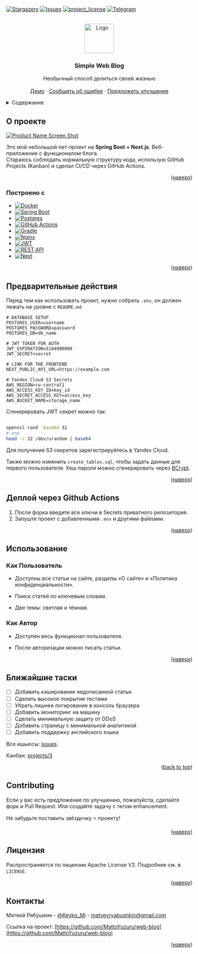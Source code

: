 <a id="readme-top"></a>

[![Stargazers][stars-shield]][stars-url]
[![Issues][issues-shield]][issues-url]
[![project_license][license-shield]][license-url]
[![Telegram][telegram-shield]][telegram-url]

<br />
<div align="center">
  <a href="https://github.com/MattoYuzuru/web-blog">
    <img src="https://storage.yandexcloud.net/storage-for-blog/android-chrome-512x512.png" alt="Logo" width="80" height="80">
  </a>

<h3 align="center">Simple Web Blog</h3>

  <p align="center">
    Необычный способ делиться своей жизнью
    <br />
    <br />
    <a href="https://github.com/MattoYuzuru/web-blog">Демо</a>
    &middot;
    <a href="https://github.com/MattoYuzuru/web-blog/issues/new?labels=bug&template=bug-report---.md">Сообщить об ошибке</a>
    &middot;
    <a href="https://github.com/MattoYuzuru/web-blog/issues/new?labels=enhancement&template=feature-request---.md">Предложить улучшение</a>
  </p>
</div>


<details>
  <summary>Содержание</summary>
  <ol>
    <li>
      <a href="#о-проекте">О проекте</a>
      <ul>
        <li><a href="#построено-с">Построено с</a></li>
      </ul>
    </li>
    <li>
      <a href="#предварительные-действия">Предварительные действия</a>
    </li>
    <li><a href="#деплой-через-github-actions">Деплой через GitHub Actions</a></li>
    <li><a href="#использование">Использование</a></li>
    <li><a href="#ближайшие-таски">Ближайшие таски</a></li>
    <li><a href="#contributing">Contributing</a></li>
    <li><a href="#лицензия">Лицензия</a></li>
    <li><a href="#контакты">Контакты</a></li>
  </ol>
</details>

## О проекте

[![Product Name Screen Shot][product-screenshot]](https://example.com)

Это мой небольшой пет-проект на **Spring Boot + Next.js**. Веб-приложение с функционалом блога.  
Стараюсь соблюдать нормальную структуру кода, использую GitHub Projects (Kanban) и сделал CI/CD через GitHub Actions.

<p align="right">(<a href="#readme-top">наверх</a>)</p>

### Построено с

* [![Docker][Docker]][Docker-url]
* [![Spring Boot][Spring-Boot]][Spring-url]
* [![Postgres][Postgres]][Postgres-url]
* [![GitHub Actions][Actions]][Actions-url]
* [![Gradle][Gradle]][Gradle-url]
* [![Nginx][Nginx]][Nginx-url]
* [![JWT][JWT]][JWT-url]
* [![REST API][REST]][REST-url]
* [![Next][Next.js]][Next-url]

<p align="right">(<a href="#readme-top">наверх</a>)</p>

## Предварительные действия

Перед тем как использовать проект, нужно собрать `.env`, он должен лежать на уровне с `README.md`:

```env
# DATABASE SETUP
POSTGRES_USER=username
POSTGRES_PASSWORD=password
POSTGRES_DB=db_name

# JWT TOKEN FOR AUTH
JWT_EXPIRATION=5184000000
JWT_SECRET=secret

# LINK FOR THE FRONTEND
NEXT_PUBLIC_API_URL=https://example.com

# Yandex Cloud S3 Secrets 
AWS_REGION=ru-central1
AWS_ACCESS_KEY_ID=key_id
AWS_SECRET_ACCESS_KEY=access_key
AWS_BUCKET_NAME=storage_name
```

Сгенерировать JWT секрет можно так:

```bash

openssl rand -base64 32
# или
head -c 32 /dev/urandom | base64
```

Для получения S3 секретов зарегистрируйтесь в Yandex Cloud.

Также можно изменить `create_tables.sql`, чтобы задать данные для первого пользователя. Хеш пароля можно сгенерировать
через
[BCrypt](https://bcrypt-generator.com/).

<p align="right">(<a href="#readme-top">наверх</a>)</p>

## Деплой через Github Actions

1. После форка введите все ключи в Secrets приватного репозитория.
2. Запуште проект с добавленными `.env` и другими файлами.

<p align="right">(<a href="#readme-top">наверх</a>)</p>

## Использование

### Как Пользователь

* Доступны все статьи на сайте, разделы «О сайте» и «Политика конфиденциальности».

* Поиск статей по ключевым словам.

* Две темы: светлая и тёмная.

### Как Автор

* Доступен весь функционал пользователя.

* После авторизации можно писать статьи.

<p align="right">(<a href="#readme-top">наверх</a>)</p>

## Ближайшие таски

- [ ] Добавить кэширование недописанной статьи
- [ ] Сделать высокое покрытие тестами
- [ ] Убрать лишнее логирование в консоль браузера
- [ ] Добавить мониторинг на машину
- [ ] Сделать минимальную защиту от DDoS
- [ ] Добавить страницу с минимальной аналитикой
- [ ] Добавить поддержку английского языка

Все ишьюсы: [issues](https://github.com/MattoYuzuru/web-blog/issues).

Канбан: [projects/3](https://github.com/users/MattoYuzuru/projects/3)

<p align="right">(<a href="#readme-top">back to top</a>)</p>

## Contributing

Если у вас есть предложение по улучшению, пожалуйста, сделайте форк и Pull Request.
Или создайте задачу с тегом enhancement.

Не забудьте поставить звёздочку ⭐ проекту!

<p align="right">(<a href="#readme-top">наверх</a>)</p>

## Лицензия

Распространяется по лицензии Apache License V2. Подробнее см. в `LICENSE`.

<p align="right">(<a href="#readme-top">наверх</a>)</p>

## Контакты

Матвей Рябушкин - [@Keyko_Mi](https://t.me/Keyko_Mi) - matveyryabushkin@gmail.com

Ссылка на проект: [https://github.com/MattoYuzuru/web-blog](https://github.com/MattoYuzuru/web-blog)

<p align="right">(<a href="#readme-top">наверх</a>)</p>


<!-- MARKDOWN LINKS & IMAGES -->
<!-- LINKS & IMAGES -->

[stars-shield]: https://img.shields.io/github/stars/MattoYuzuru/web-blog.svg?style=for-the-badge

[stars-url]: https://github.com/MattoYuzuru/web-blog/stargazers

[issues-shield]: https://img.shields.io/github/issues/MattoYuzuru/web-blog.svg?style=for-the-badge

[issues-url]: https://github.com/MattoYuzuru/web-blog/issues

[license-shield]: https://img.shields.io/github/license/MattoYuzuru/web-blog.svg?style=for-the-badge

[license-url]: https://github.com/MattoYuzuru/web-blog/blob/master/LICENSE

[telegram-shield]: https://img.shields.io/badge/Telegram-2CA5E0?style=for-the-badge&logo=telegram&logoColor=white

[telegram-url]: https://t.me/Keyko_Mi

[product-screenshot]: https://storage.yandexcloud.net/storage-for-blog/articles/1757947844-d98d78ba-bc17-49d4-8569-5e51cf6a0eb2.png

[Next.js]: https://img.shields.io/badge/Next.js-000000?style=for-the-badge&logo=nextdotjs&logoColor=white

[Next-url]: https://nextjs.org/

[Docker]: https://img.shields.io/badge/Docker-2496ED?style=for-the-badge&logo=docker&logoColor=white

[Docker-url]: https://www.docker.com/

[Spring-Boot]: https://img.shields.io/badge/Spring%20Boot-6DB33F?style=for-the-badge&logo=springboot&logoColor=white

[Spring-url]: https://spring.io/projects/spring-boot

[Postgres]: https://img.shields.io/badge/Postgres-316192?style=for-the-badge&logo=postgresql&logoColor=white

[Postgres-url]: https://www.postgresql.org/

[Actions]: https://img.shields.io/badge/GitHub%20Actions-2088FF?style=for-the-badge&logo=githubactions&logoColor=white

[Actions-url]: https://github.com/features/actions

[Gradle]: https://img.shields.io/badge/Gradle-02303A?style=for-the-badge&logo=gradle&logoColor=white

[Gradle-url]: https://gradle.org/

[Nginx]: https://img.shields.io/badge/Nginx-009639?style=for-the-badge&logo=nginx&logoColor=white

[Nginx-url]: https://nginx.org/

[JWT]: https://img.shields.io/badge/JWT-000000?style=for-the-badge&logo=jsonwebtokens&logoColor=white

[JWT-url]: https://jwt.io/

[REST]: https://img.shields.io/badge/REST-02569B?style=for-the-badge&logo=rest&logoColor=white

[REST-url]: https://restfulapi.net/
